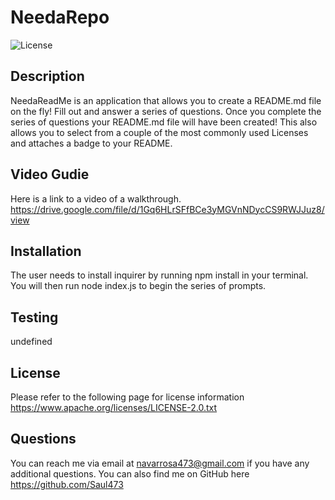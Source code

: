 # NeedaRepo
![License](https://shields.io/badge/license-Apache-blue)
## Description

NeedaReadMe is an application that allows you to create a README.md file on the fly! Fill out and answer a series of questions. Once you complete the series of questions your README.md file will have been created! This also allows you to select from a couple of the most commonly used Licenses and attaches a badge to your README.

## Video Gudie
Here is a link to a video of a walkthrough. https://drive.google.com/file/d/1Gq6HLrSFfBCe3yMGVnNDycCS9RWJJuz8/view

## Installation
The user needs to install inquirer by running npm install in your terminal. You will then run node index.js to begin the series of prompts.
## Testing
undefined
## License
Please refer to the following page for license information https://www.apache.org/licenses/LICENSE-2.0.txt

## Questions
You can reach me via email at navarrosa473@gmail.com if you have any additional questions. You can also find me on GitHub here https://github.com/Saul473
